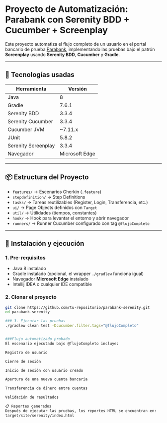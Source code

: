 # Proyecto de Automatización: Parabank con Serenity BDD + Cucumber + Screenplay

Este proyecto automatiza el flujo completo de un usuario en el portal bancario de prueba [Parabank](https://parabank.parasoft.com/parabank/index.htm), implementando las pruebas bajo el patrón **Screenplay** usando **Serenity BDD**, **Cucumber** y **Gradle**.

---

## 🧰 Tecnologías usadas

| Herramienta         | Versión       |
|---------------------|---------------|
| Java                | 8             |
| Gradle              | 7.6.1         |
| Serenity BDD        | 3.3.4         |
| Serenity Cucumber   | 3.3.4         |
| Cucumber JVM        | ~7.11.x       |
| JUnit               | 5.8.2         |
| Serenity Screenplay | 3.3.4         |
| Navegador           | Microsoft Edge |

---

## 📦 Estructura del Proyecto

- `features/` → Escenarios Gherkin (`.feature`)
- `stepdefinition/` → Step Definitions
- `tasks/` → Tareas reutilizables (Register, Login, Transferencia, etc.)
- `ui/` → Page Objects definidos con `Target`
- `util/` → Utilidades (tiempos, constantes)
- `hook/` → Hook para levantar el entorno y abrir navegador
- `runners/` → Runner Cucumber configurado con tag `@flujoCompleto`

---

## 🚀 Instalación y ejecución

### 1. Pre-requisitos

- Java 8 instalado
- Gradle instalado (opcional, el wrapper `./gradlew` funciona igual)
- Navegador **Microsoft Edge** instalado
- Intellij IDEA o cualquier IDE compatible

### 2. Clonar el proyecto

```bash
git clone https://github.com/tu-repositorio/parabank-serenity.git
cd parabank-serenity

### 3. Ejecutar las pruebas
./gradlew clean test -Dcucumber.filter.tags="@flujoCompleto"


###Flujo automatizado probado
El escenario ejecutado bajo @flujoCompleto incluye:

Registro de usuario

Cierre de sesión

Inicio de sesión con usuario creado

Apertura de una nueva cuenta bancaria

Transferencia de dinero entre cuentas

Validación de resultados

📋 Reportes generados
Después de ejecutar las pruebas, los reportes HTML se encuentran en:
target/site/serenity/index.html
